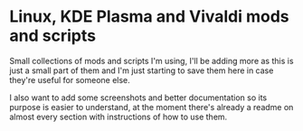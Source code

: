 # Linux, KDE Plasma and Vivaldi mods and scripts

Small collections of mods and scripts I'm using, I'll be adding more as this is just a small part of them and I'm just starting to save them here in case they're useful for someone else.

I also want to add some screenshots and better documentation so its purpose is easier to understand, at the moment there's already a readme on almost every section with instructions of how to use them.
